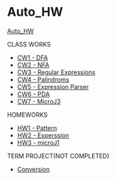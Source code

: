# Auto_HW

[Auto_HW](https://github.com/cankaya96/Auto_HW)<br>

CLASS WORKS
- [CW1 - DFA](https://cankaya96.github.io/Auto_HW/CW1/DFA1.html) <br>
- [CW2 - NFA](https://cankaya96.github.io/Auto_HW/CW2/CW2.html) <br>
- [CW3 - Regular Expressions](https://cankaya96.github.io/Auto_HW/CW3/CW3.html) <br>
- [CW4 - Palindroms](https://cankaya96.github.io/Auto_HW/CW4/CW4.html)<br>
- [CW5 - Expression Parser](https://cankaya96.github.io/Auto_HW/CW5/Expression.html)<br>
- [CW6 - PDA](https://cankaya96.github.io/Auto_HW/CW6/PDA1.html)<br>
- [CW7 - MicroJ3](https://cankaya96.github.io/Auto_HW/CW7/microJ3.html)<br>

HOMEWORKS <br>
- [HW1 - Pattern](https://cankaya96.github.io/Auto_HW/HW1/HW1.html) <br>
- [HW2 - Experssion](https://cankaya96.github.io/Auto_HW/HW2/Expression.html)<br>
- [HW3 - microJ1](https://cankaya96.github.io/Auto_HW/HW3/microJ1.html)<br>

TERM PROJECT(NOT COMPLETED)<br>
- [Conversion](https://cankaya96.github.io/Auto_HW/Term%20Project/Term%20Project.html)<br>
